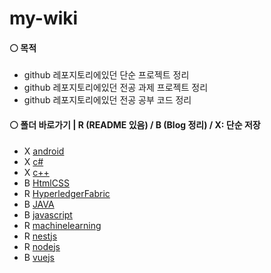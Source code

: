 # my-wiki
#### ⚪ 목적
* github 레포지토리에있던 단순 프로젝트 정리
* github 레포지토리에있던 전공 과제 프로젝트 정리
* github 레포지토리에있던 전공 공부 코드 정리

#### ⚪ 폴더 바로가기 | R (README 있음) / B (Blog 정리) / X: 단순 저장
* X [android](https://github.com/mpqm/my-study/tree/main/android)
* X [c#](https://github.com/mpqm/my-study/tree/main/c%23)
* X [c++](https://github.com/mpqm/my-study/tree/main/c%2B%2B)
* B [HtmlCSS](https://github.com/mpqm/my-study/tree/main/htmlcss)
* R [HyperledgerFabric](https://github.com/mpqm/my-study/tree/main/hyperledgerfabric)
* B [JAVA](https://github.com/mpqm/my-study/tree/main/java)
* B [javascript](https://github.com/mpqm/my-study/tree/main/javascript)
* R [machinelearning](https://github.com/mpqm/my-study/tree/main/machinelearning)
* R [nestjs](https://github.com/mpqm/my-study/tree/main/nestjs)
* R [nodejs](https://github.com/mpqm/my-study/tree/main/nodejs)
* B [vuejs](https://github.com/mpqm/my-study/tree/main/vuejs)
